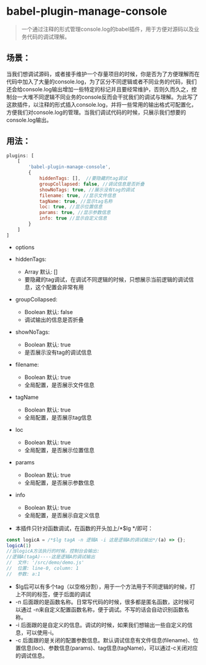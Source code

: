 # babel-plugin-manage-console

>一个通过注释的形式管理console.log的babel插件，用于方便对源码以及业务代码的调试理解。

## 场景：
当我们想调试源码，或者接手维护一个存量项目的时候，你是否为了方便理解而在代码中加入了大量的console.log，为了区分不同逻辑或者不同业务的代码，我们还会给console.log输出增加一些特定的标记并且要经常维护，否则久而久之，控制台一大堆不同逻辑不同业务的console反而会干扰我们的调试与理解。为此写了这款插件，以注释的形式插入console.log，并将一些常用的输出格式可配置化，方便我们对console.log的管理。当我们调试代码的时候，只展示我们想要的console.log输出。

## 用法：
```js
plugins: [
    [
        'babel-plugin-manage-console',
        {
            hiddenTags: [],  //要隐藏的tag调试
            groupCollapsed: false, //调试信息是否折叠
            showNoTags: true, //展示没有tag的调试
            filename: true, //显示文件信息
            tagName: true, //显示tag名称
            loc: true, //显示位置信息
            params: true, //显示参数信息
            info: true //显示自定义信息
        }
    ]
]
```
* options
* hiddenTags: 
    * Array 默认: []
    * 要隐藏的tag调试，在调试不同逻辑的时候，只想展示当前逻辑的调试信息，这个配置会非常有用
* groupCollapsed: 
    * Boolean 默认: false
    * 调试输出的信息是否折叠
* showNoTags:
    * Boolean 默认: true
    * 是否展示没有tag的调试信息
* filename: 
    * Boolean 默认: true
    * 全局配置，是否展示文件信息
* tagName
    * Boolean 默认: true
    * 全局配置，是否展示tag信息
* loc
    * Boolean 默认: true
    * 全局配置，是否展示位置信息
* params
    * Boolean 默认: true
    * 全局配置，是否展示参数信息
* info
    * Boolean 默认: true
    * 全局配置，是否展示自定义信息


* 本插件只针对函数调试，在函数的开头加上/*$lg */即可：
```js
const logicA = /*$lg tagA -n 逻辑A -i 这是逻辑A的调试输出*/(a) => {};
logicA(1)
//当logicA方法执行的时候，控制台会输出: 
//逻辑A(tagA)----这是逻辑A的调试输出
//  文件: '/src/demo/demo.js'
//  位置: line-0, column: 1
//  参数: a:1 
```
* $lg后可以有多个tag（以空格分割），用于一个方法用于不同逻辑的时候，打上不同的标签，便于后面的调试
* -n 后面跟的是函数名称。日常写代码的时候，很多都是匿名函数，这时候可以通过 -n来自定义配置函数名称，便于调试。不写的话会自动识别函数名称。
* -i 后面跟的是自定义的信息。调试的时候，如果我们想输出一些自定义的信息，可以使用-i。
* -c 后面跟的是关闭的配置参数信息。默认调试信息有文件信息(filename)、位置信息(loc)、参数信息(params)、tag信息(tagName)，可以通过-c关闭对应的调试信息。

